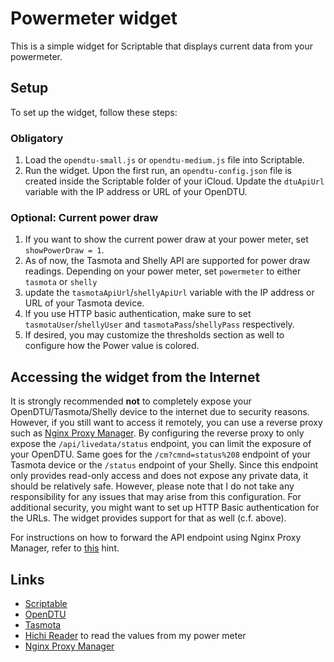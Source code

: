 # Powermeter widget

This is a simple widget for Scriptable that displays current data from your powermeter.



## Setup

To set up the widget, follow these steps:

### Obligatory

1. Load the `opendtu-small.js` or `opendtu-medium.js` file into Scriptable.
2. Run the widget. Upon the first run, an `opendtu-config.json` file is created inside the Scriptable folder of your iCloud. Update the `dtuApiUrl` variable with the IP address or URL of your OpenDTU.

### Optional: Current power draw

1. If you want to show the current power draw at your power meter, set `showPowerDraw = 1`.
2. As of now, the Tasmota and Shelly API are supported for power draw readings. Depending on your power meter, set `powermeter` to either `tasmota` or `shelly`
3. update the `tasmotaApiUrl`/`shellyApiUrl` variable with the IP address or URL of your Tasmota device.
4. If you use HTTP basic authentication, make sure to set `tasmotaUser`/`shellyUser` and `tasmotaPass`/`shellyPass` respectively.
5. If desired, you may customize the thresholds section as well to configure how the Power value is colored.

## Accessing the widget from the Internet

It is strongly recommended **not** to completely expose your OpenDTU/Tasmota/Shelly device to the internet due to security reasons. However, if you still want to access it remotely, you can use a reverse proxy such as [Nginx Proxy Manager](https://nginxproxymanager.com/). By configuring the reverse proxy to only expose the `/api/livedata/status` endpoint, you can limit the exposure of your OpenDTU. Same goes for the `/cm?cmnd=status%208` endpoint of your Tasmota device or the `/status` endpoint of your Shelly. Since this endpoint only provides read-only access and does not expose any private data, it should be relatively safe. However, please note that I do not take any responsibility for any issues that may arise from this configuration.
For additional security, you might want to set up HTTP Basic authentication for the URLs. The widget provides support for that as well (c.f. above).

For instructions on how to forward the API endpoint using Nginx Proxy Manager, refer to [this](https://github.com/NginxProxyManager/nginx-proxy-manager/issues/104#issuecomment-490720849) hint.

## Links

- [Scriptable](https://scriptable.app/)
- [OpenDTU](https://github.com/tbnobody/OpenDTU)
- [Tasmota](https://tasmota.github.io/docs/)
- [Hichi Reader](https://www.ebay.de/itm/314152997777) to read the values from my power meter
- [Nginx Proxy Manager](https://nginxproxymanager.com/)
